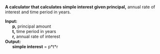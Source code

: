 **A calculator that calculates simple interest given principal,** annual rate of interest and time period in years.

**Input:**
<br>&nbsp;&nbsp;&nbsp;&nbsp;&nbsp;&nbsp;**p,** principal amount
<br>&nbsp;&nbsp;&nbsp;&nbsp;&nbsp;&nbsp;**t,** time period in years
<br>&nbsp;&nbsp;&nbsp;&nbsp;&nbsp;&nbsp;**r,** annual rate of interest
<br>**Output:**
<br>&nbsp;&nbsp;&nbsp;&nbsp;&nbsp;&nbsp;**simple interest** = p\*t*r
